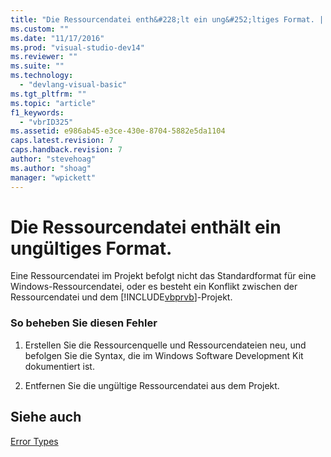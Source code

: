 ```yaml
---
title: "Die Ressourcendatei enth&#228;lt ein ung&#252;ltiges Format. | Microsoft Docs"
ms.custom: ""
ms.date: "11/17/2016"
ms.prod: "visual-studio-dev14"
ms.reviewer: ""
ms.suite: ""
ms.technology: 
  - "devlang-visual-basic"
ms.tgt_pltfrm: ""
ms.topic: "article"
f1_keywords: 
  - "vbrID325"
ms.assetid: e986ab45-e3ce-430e-8704-5882e5da1104
caps.latest.revision: 7
caps.handback.revision: 7
author: "stevehoag"
ms.author: "shoag"
manager: "wpickett"
---
```

# Die Ressourcendatei enth&#228;lt ein ung&#252;ltiges Format.
Eine Ressourcendatei im Projekt befolgt nicht das Standardformat für eine Windows\-Ressourcendatei, oder es besteht ein Konflikt zwischen der Ressourcendatei und dem [!INCLUDE[vbprvb](../../csharp/programming-guide/concepts/linq/includes/vbprvb_md.md)]\-Projekt.  
  
### So beheben Sie diesen Fehler  
  
1.  Erstellen Sie die Ressourcenquelle und Ressourcendateien neu, und befolgen Sie die Syntax, die im Windows Software Development Kit dokumentiert ist.  
  
2.  Entfernen Sie die ungültige Ressourcendatei aus dem Projekt.  
  
## Siehe auch  
 [Error Types](../../visual-basic/programming-guide/language-features/error-types.md)